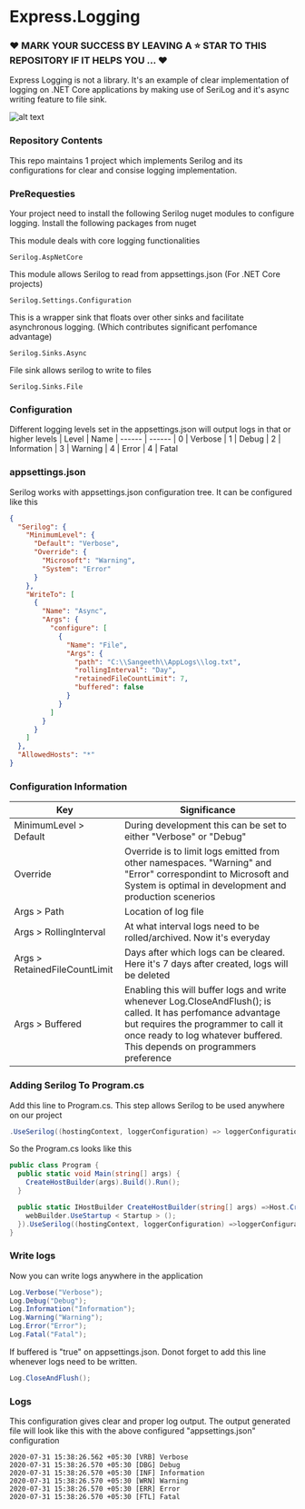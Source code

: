 # Express.Logging

### ❤️ MARK YOUR SUCCESS BY LEAVING A ⭐ STAR TO THIS REPOSITORY IF IT HELPS YOU ... ❤️

Express Logging is not a library. It's an example of clear implementation of logging on .NET Core applications by making use of SeriLog and it's async writing feature to file sink.

![alt text](https://d585tldpucybw.cloudfront.net/sfimages/default-source/productsimages/justmock/justmock__net_770.png?sfvrsn=b4522579_1)

### Repository Contents
This repo maintains 1 project which implements Serilog and its configurations for clear and consise logging implementation.

### PreRequesties
Your project need to install the following Serilog nuget modules to configure logging. Install the following packages from nuget

This module deals with core logging functionalities
```nuget
Serilog.AspNetCore
```
This module allows Serilog to read from appsettings.json (For .NET Core projects)
```nuget
Serilog.Settings.Configuration
```
This is a wrapper sink that floats over other sinks and facilitate asynchronous logging. (Which contributes significant perfomance advantage)
```nuget
Serilog.Sinks.Async
```
File sink allows serilog to write to files
```nuget
Serilog.Sinks.File
```

### Configuration
Different logging levels set in the appsettings.json will output logs in that or higher levels
| Level | Name
| ------ | ------
| 0 | Verbose
| 1 | Debug
| 2 | Information
| 3 | Warning
| 4 | Error
| 4 | Fatal
### appsettings.json
Serilog works with appsettings.json configuration tree. It can be configured like this
```json
{
  "Serilog": {
    "MinimumLevel": {
      "Default": "Verbose",
      "Override": {
        "Microsoft": "Warning",
        "System": "Error"
      }
    },
    "WriteTo": [
      {
        "Name": "Async",
        "Args": {
          "configure": [
            {
              "Name": "File",
              "Args": {
                "path": "C:\\Sangeeth\\AppLogs\\log.txt",
                "rollingInterval": "Day",
                "retainedFileCountLimit": 7,
                "buffered": false
              }
            }
          ]
        }
      }
    ]
  },
  "AllowedHosts": "*"
}
```
### Configuration Information
| Key | Significance
| ------ | ------
| MinimumLevel > Default | During development this can be set to either "Verbose" or "Debug"
| Override | Override is to limit logs emitted from other namespaces. "Warning" and "Error" correspondint to Microsoft and System is optimal in development and production scenerios
| Args > Path | Location of log file
| Args > RollingInterval | At what interval logs need to be rolled/archived. Now it's everyday
| Args > RetainedFileCountLimit | Days after which logs can be cleared. Here it's 7 days after created, logs will be deleted
| Args > Buffered | Enabling this will buffer logs and write whenever Log.CloseAndFlush(); is called. It has perfomance advantage but requires the programmer to call it once ready to log whatever buffered. This depends on programmers preference

### Adding Serilog To Program.cs
Add this line to Program.cs.
This step allows Serilog to be used anywhere on our project
```csharp
.UseSerilog((hostingContext, loggerConfiguration) => loggerConfiguration.ReadFrom.Configuration(hostingContext.Configuration));
```
So the Program.cs looks like this
```csharp
public class Program {
  public static void Main(string[] args) {
    CreateHostBuilder(args).Build().Run();
  }

  public static IHostBuilder CreateHostBuilder(string[] args) =>Host.CreateDefaultBuilder(args).ConfigureWebHostDefaults(webBuilder =>{
    webBuilder.UseStartup < Startup > ();
  }).UseSerilog((hostingContext, loggerConfiguration) =>loggerConfiguration.ReadFrom.Configuration(hostingContext.Configuration));
}
```
### Write logs
Now you can write logs anywhere in the application
```csharp
Log.Verbose("Verbose");
Log.Debug("Debug");
Log.Information("Information");
Log.Warning("Warning");
Log.Error("Error");
Log.Fatal("Fatal");
```
If buffered is "true" on appsettings.json. Donot forget to add this line whenever logs need to be written.
```csharp
Log.CloseAndFlush();
```
### Logs
This configuration gives clear and proper log output. The output generated file will look like this with the above configured "appsettings.json" configuration
```text
2020-07-31 15:38:26.562 +05:30 [VRB] Verbose
2020-07-31 15:38:26.570 +05:30 [DBG] Debug
2020-07-31 15:38:26.570 +05:30 [INF] Information
2020-07-31 15:38:26.570 +05:30 [WRN] Warning
2020-07-31 15:38:26.570 +05:30 [ERR] Error
2020-07-31 15:38:26.570 +05:30 [FTL] Fatal
```
